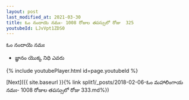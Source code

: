 ```yaml
---
layout: post
last_modified_at: 2021-03-30
title: ఓం నందాయె నమః- 1008 రోజుల తపస్సులో రోజు  325
youtubeId: LJvVpt1ZDS0
---
```

 
 
 ఓం నందాయె నమః  
 
 -  జ్ఞానం యొక్క నిధి ఎవరు 
 
  
 
  
 
 
 
 
 
 


{% include youtubePlayer.html id=page.youtubeId %}
 
[Next]({{ site.baseurl }}{% link  split1/_posts/2018-02-06-ఓం మహాలింగాయ నమః- 1008 రోజుల తపస్సులో రోజు  333.md%})
 
